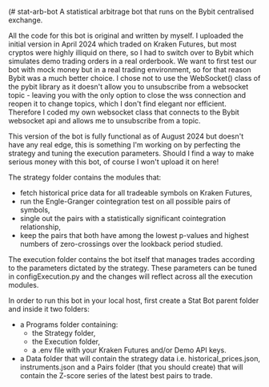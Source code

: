 (# stat-arb-bot
A statistical arbitrage bot that runs on the Bybit centralised exchange.

All the code for this bot is original and written by myself. I uploaded the initial version in April 2024 which traded on Kraken Futures, but most cryptos were highly illiquid on there, so I had to switch over to Bybit which simulates demo trading orders in a real orderbook. We want to first test our bot with mock money but in a real trading environment, so for that reason Bybit was a much better choice.
I chose not to use the WebSocket() class of the pybit library as it doesn't allow you to unsubscribe from a websocket topic - leaving you with the only option to close the wss connection and reopen it to change topics, which I don't find elegant nor efficient. Therefore I coded my own websocket class that connects to the Bybit websocket api and allows me to unsubscribe from a topic.

This version of the bot is fully functional as of August 2024 but doesn't have any real edge, this is something I'm working on by perfecting the strategy and tuning the execution parameters. Should I find a way to make serious money with this bot, of course I won't upload it on here!

The strategy folder contains the modules that:
- fetch historical price data for all tradeable symbols on Kraken Futures,
- run the Engle-Granger cointegration test on all possible pairs of symbols,
- single out the pairs with a statistically significant cointegration relationship,
- keep the pairs that both have among the lowest p-values and highest numbers of zero-crossings over the lookback period studied.

The execution folder contains the bot itself that manages trades according to the parameters dictated by the strategy. These parameters can be tuned in configExecution.py and the changes will reflect across all the execution modules. 

In order to run this bot in your local host, first create a Stat Bot parent folder and inside it two folders: 
- a Programs folder containing:
  - the Strategy folder,
  - the Execution folder,
  - a .env file with your Kraken Futures and/or Demo API keys.
- a Data folder that will contain the strategy data i.e. historical_prices.json, instruments.json and a Pairs folder (that you should create) that will contain the Z-score series of the latest best pairs to trade.
